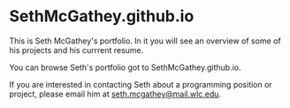 # SethMcGathey.github.io

This is Seth McGathey's portfolio. In it you will see an overview of some of his projects and his currrent resume. 

You can browse Seth's portfolio got to SethMcGathey.github.io.

If you are interested in contacting Seth about a programming position or project, please email him at seth.mcgathey@mail.wlc.edu. 

